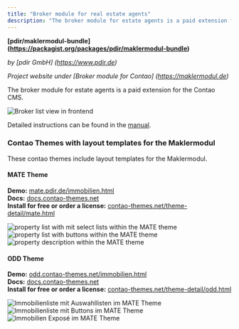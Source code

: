 ```yaml
---
title: "Broker module for real estate agents"
description: "The broker module for estate agents is a paid extension for the Contao CMS."
---
```


**[pdir/maklermodul-bundle] (https://packagist.org/packages/pdir/maklermodul-bundle)**

_by [pdir GmbH] (https://www.pdir.de)_

_Project website under [Broker module for Contao] (https://maklermodul.de)_

The broker module for estate agents is a paid extension for the Contao CMS.

![Broker list view in frontend](/de/extensions/images/de/maklermodul-bundle-frontend.png)

Detailed instructions can be found in the [manual](https://docs.pdir.de/#/maklermodul/index).

### Contao Themes with layout templates for the Maklermodul

These contao themes include layout templates for the Maklermodul.

#### MATE Theme

**Demo:** [mate.pdir.de/immobilien.html](https://mate.pdir.de/immobilien.html)  
**Docs:** [docs.contao-themes.net](https://docs.contao-themes.net/#/mate_theme/maklermodul)  
**Install for free or order a license:** [contao-themes.net/theme-detail/mate.html](https://contao-themes.net/theme-detail/mate.html)  

![property list with mit select lists within the MATE theme](/de/extensions/images/de/maklermodul_mate_liste_selects.png ':size=150') ![property list with buttons within the MATE theme](/de/extensions/images/de/maklermodul_mate_liste_buttons.png ':size=150') ![property description within the MATE theme](/de/extensions/images/de/maklermodul_mate_details.png ':size=150')

#### ODD Theme

**Demo:** [odd.contao-themes.net/immobilien.html](https://odd.contao-themes.net/immobilien.html)  
**Docs:** [docs.contao-themes.net](https://docs.contao-themes.net/#/odd_theme/odd-maklermodul)  
**Install for free or order a license:** [contao-themes.net/theme-detail/odd.html](https://contao-themes.net/theme-detail/odd.html)  

![Immobilienliste mit Auswahllisten im MATE Theme](/de/extensions/images/de/maklermodul_odd_liste_selects.png ':size=150') ![Immobilienliste mit Buttons im MATE Theme](/de/extensions/images/de/maklermodul_odd_liste_buttons.png ':size=150') ![Immobilien Exposé im MATE Theme](/de/extensions/images/de/maklermodul_odd_details.png ':size=150')

